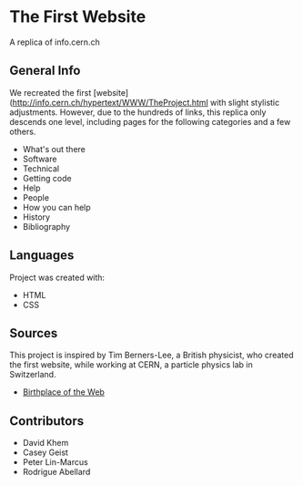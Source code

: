 # The First Website
A replica of info.cern.ch

## General Info
We recreated the first [website](http://info.cern.ch/hypertext/WWW/TheProject.html
 with slight stylistic adjustments. However, due to the hundreds of links, this replica
 only descends one level, including pages for the following categories and a few others.
 
- What's out there
- Software
- Technical
- Getting code
- Help
- People
- How you can help
- History
- Bibliography
 
## Languages
Project was created with:
* HTML
* CSS

## Sources
This project is inspired by Tim Berners-Lee, a British physicist, who created the first 
website, while working at CERN, a particle physics lab in Switzerland.
* [Birthplace of the Web](https://home.cern/science/computing/birth-web)

## Contributors
* David Khem
* Casey Geist
* Peter Lin-Marcus
* Rodrigue Abellard



